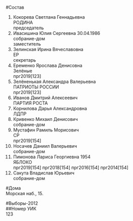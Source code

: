 #Состав  
1. Кокорева Светлана Геннадьевна  
    РОДИНА  
    председатель  
2. Ивасишина Юлия Сергеевна 30.04.1986  
    собрание-дом  
    заместитель  
3. Зелинская Ирина Вячеславовна  
    ЕР  
    секретарь  
4. Еременко Ярослава Денисовна  
    Зелёные  
    прг2019[123]  
5. Зелёненькая Александра Валерьевна  
    ПАТРИОТЫ РОССИИ  
    прг2019[123]  
6. Иванов Дмитрий Алексеевич  
    ПАРТИЯ РОСТА  
7. Корнилова Дарья Александровна  
    ЛДПР  
8. Кривенко Михаил Денисович  
    собрание-дом  
9. Мустафин Рамиль Морисович  
    СР  
    прг2019[154]  
10. Носачев Даниил Валерьевич  
    собрание-дом  
11. Пимонова Лариса Георгиевна 1954  
    ЯБЛОКО  
    прг2019[154] прг2018[154] прг2016[154] прг2014[154]  
12. Сакута Владислав Юрьевич  
    собрание-дом  
  
#Дома  
Морская наб.,   15.  
  
#Выборы-2012  
##Номер УИК  
123  
